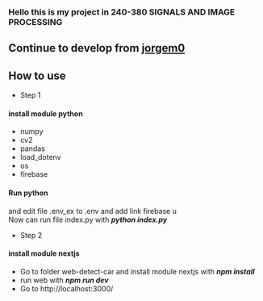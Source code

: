 ### Hello this is my project in 240-380	SIGNALS AND IMAGE PROCESSING
## Continue to develop from [jorgem0](https://github.com/jorgem0/traffic_counter)
## How to use
* Step 1
#### install module python 
* numpy 
* cv2 
* pandas  
* load_dotenv 
* os 
* firebase 
#### Run python 
and edit file .env_ex to .env and add link firebase u
<br>Now can run file index.py with **_python index.py_**
* Step 2 
#### install module nextjs
 * Go to folder web-detect-car and install module nextjs with **_npm install_**
 * run web with **_npm run dev_** 
 * Go to http://localhost:3000/
